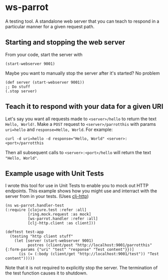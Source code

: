 # ws-parrot
A testing tool. A standalone web server that you can teach to respond in a particular manner for a given request path.

## Starting and stopping the web server
From your code, start the server with

    (start-webserver 9001)

Maybe you want to manually stop the server after it's started? No problem

    (def server (start-webserver 9001))
    ;; Do stuff
    (.stop server)

## Teach it to respond with your data for a given URI

Let's say you want all requests made to `<server>/hello` to return the text `Hello, World!`. Make a `POST` request to `<server>/parrotthis` with params `uri=hello` and `response=Hello, World`. For example:

    curl -d uri=hello -d response="Hello, World" <server>:<port>/parrotthis

Then all subsequent calls to `<server>:<port>/hello` will return the text `"Hello, World"`.

## Example usage with Unit Tests
I wrote this tool for use in Unit Tests to enable you to mock out HTTP endpoints. This example shows how you might use and interract with the server from in your tests. (Uses [clj-http](https://github.com/dakrone/clj-http))

    (ns ws-parrot.handler-test
    (:require [clojure.test :refer :all]
              [ring.mock.request :as mock]
              [ws-parrot.handler :refer :all]
              [clj-http.client :as client]))

    (deftest test-app
      (testing "http client stuff"
        (let [server (start-webserver 9001)
              postres (client/post "http://localhost:9001/parrotthis" {:form-params {"uri" "test" "response" "Test content"}})]
          (is (= (:body (client/get "http://localhost:9001/test")) "Test content")))))

Note that it is not required to explicitly stop the server. The termination of the test function causes it to shutdown.
